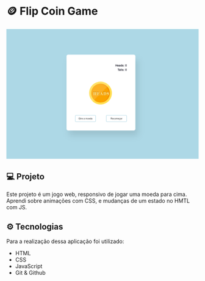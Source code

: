 # 🪙 Flip Coin Game
<img src="./assets/thumbnail.png">

## 💻 Projeto
Este projeto é um jogo web, responsivo de jogar uma moeda para cima.
Aprendi sobre animações com CSS, e mudanças de um estado no HMTL com JS.

## ⚙️ Tecnologias
Para a realização dessa aplicação foi utilizado:
- HTML
- CSS
- JavaScript
- Git & Github
